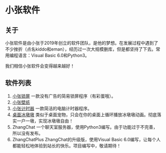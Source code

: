 # 小张软件
## 关于
小张软件是由小张于2019年创立的软件团队，是他的梦想。在发展过程中遇到了不少挫折（点名kiddo和eman），经历过一次大规模删库，但是都坚持了下去。常用编程语言：Visual Basic 6.0和Python3。

我们相信小张软件会变得越来越好！
## 软件列表
1. [小张锁屏](https://zhanghelper.lanzouw.com/i3jhw02cqmmf)  一款没有广告的简易锁屏程序（有彩蛋哦）。
2. [小张壁纸](https://zhanghelper.lanzouw.com/iYfLu02ji3le)
3. [小张计时器](https://zhanghelper.lanzouw.com/iYfLu02ji3le)  一款简洁的电脑计时器程序。
4. [桌面冰墩墩](https://zhanghelper.lanzouw.com/iKAme024a3sd)  类似于桌面宠物，只会在你的桌面上循环播放冰墩墩动画。彻底落实一户一墩，实现冰墩墩自由！
5. ZhangChat  一个聊天室服务器，使用Python3编写。由于功能过于不完善，所以没有发布。
6. ZhangChatPlus  ZhangChat的升级版，使用Visual Basic 6.0编写，让每个人都能轻松地体验到站长的快乐。项目编写中，敬请期待！

